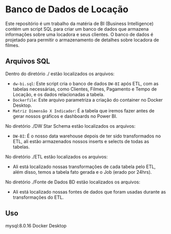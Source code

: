 # Banco de Dados de Locação

Este repositório é um trabalho da matéria de BI (Business Intelligence) contém um script SQL para criar um banco de dados que armazena informações sobre uma locadora e seus clientes. O banco de dados é projetado para permitir o armazenamento de detalhes sobre locadora de filmes.

## Arquivos SQL
Dentro do diretório ./ estão localizados os arquivos:

- `dw-bi.sql`: Este script cria o banco de dados `DW-BI` após ETL, com as tabelas necessárias, como Clientes, Filmes, Pagamento e Tempo de Locação, e os dados relacionadas a tabela.
- `Dockerfile`: Este arquivo parametriza a criação do container no Docker Desktop.
- `Matriz Dimensão X Indicador`: É a tabela que iremos fazer antes de gerar nossos gráficos e dashboards no Power BI.

No diretório ./DW Star Schema estão localizados os arquivos:
- `DW-BI`: É o nosso data warehouse depois de ter sido transformados no ETL, ali estão armazenados nossos inserts e selects de todas as tabelas.

No diretório ./ETL estão localizados os arquivos:
- Ali está localizado nossas transformações de cada tabela pelo ETL, além disso, temos a tabela fato gerada e o Job (erado por 24hrs).

No diretório ./Fonte de Dados BD estão localizados os arquivos:
- Ali está localizado nossas fontes de dados que foram usadas durante as transformações do ETL.

## Uso

mysql:8.0.16
Docker Desktop
